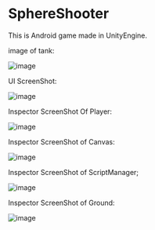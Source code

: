 # SphereShooter
 This is Android game made in UnityEngine.
 
 
 image of tank:
 
 ![image](https://user-images.githubusercontent.com/74751132/189519572-03056ead-d737-4878-bcf6-6cd1973eecb2.png)

 UI ScreenShot:
 
 
![image](https://user-images.githubusercontent.com/74751132/189519355-d47974c7-0250-47e4-8fbe-ee9704a83b10.png)


Inspector ScreenShot Of Player:



![image](https://user-images.githubusercontent.com/74751132/189519645-e4b1805f-a9f2-429e-a206-1be8c80956c3.png)


Inspector ScreenShot of Canvas:

![image](https://user-images.githubusercontent.com/74751132/189519797-13ab55c5-90c1-41e9-b7a8-3b90ceb5a731.png)

Inspector ScreenShot of ScriptManager;

![image](https://user-images.githubusercontent.com/74751132/189519860-e54fc4bd-c1ed-4016-9728-1c05bce0f5ff.png)

Inspector ScreenShot of Ground:

![image](https://user-images.githubusercontent.com/74751132/189519923-1885f769-655c-4847-9eee-774d131c0917.png)



